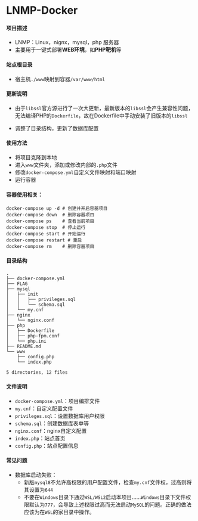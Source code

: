# LNMP-Docker

#### 项目描述

* LNMP：Linux，nignx，mysql，php 服务器
* 主要用于一键式部署**WEB环境**，如**PHP靶机**等



#### 站点根目录

* 宿主机`./www`映射到容器`/var/www/html`



#### 更新说明

* 由于`libssl`官方源进行了一次大更新，最新版本的`libssl`会产生兼容性问题，无法编译PHP的`Dockerfile`，故在Dockerfile中手动安装了旧版本的`libssl`

* 调整了目录结构，更新了数据库配置

  



#### 使用方法

* 将项目克隆到本地
* 进入`www`文件夹，添加或修改内部的`.php`文件
* 修改`docker-compose.yml`自定义文件映射和端口映射
* 运行容器



#### 容器使用相关：

```
docker-compose up -d # 创建并开启容器项目
docker-compose down  # 删除容器项目
docker-compose ps    # 查看当前项目
docker-compose stop  # 停止运行
docker-compose start # 开始运行
docker-compose restart # 重启
docker-compose rm    # 删除容器项目
```





#### 目录结构

```
.
├── docker-compose.yml
├── FLAG
├── mysql
│   ├── init
│   │   ├── privileges.sql
│   │   └── schema.sql
│   └── my.cnf
├── nginx
│   └── nginx.conf
├── php
│   ├── Dockerfile
│   ├── php-fpm.conf
│   └── php.ini
├── README.md
└── www
    ├── config.php
    └── index.php

5 directories, 12 files
```



#### 文件说明

* `docker-compose.yml`：项目编排文件
* `my.cnf`：自定义配置文件
* `privileges.sql`：设置数据库用户权限
* `schema.sql`：创建数据库表单等
* `nginx.conf`：nginx自定义配置
* `index.php`：站点首页
* `config.php`：站点配置信息



#### 常见问题

* 数据库启动失败：
  * 新版`mysql8`不允许高权限的用户配置文件，检查`my.cnf`文件权，过高则将其设置为`644`
  * 不要在`Windows`目录下通过`WSL/WSL2`启动本项目......`Windows`目录下文件权限默认为`777`，会导致上述权限过高而无法启动`MySQL`的问题。正确的做法应该为在`WSL`的家目录中操作。

